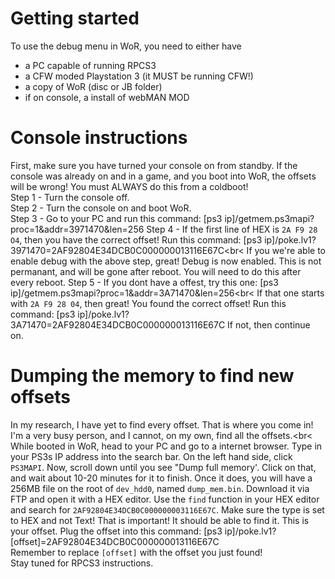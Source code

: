 # Getting started
To use the debug menu in WoR, you need to either have
- a PC capable of running RPCS3
- a CFW moded Playstation 3 (it MUST be running CFW!)
- a copy of WoR (disc or JB folder)
- if on console, a install of webMAN MOD

# Console instructions
First, make sure you have turned your console on from standby. If the console was already on and in a game, and you boot into WoR, the offsets will be wrong! You must ALWAYS do this from a coldboot!
<br>
Step 1 - Turn the console off.<br>
Step 2 - Turn the console on and boot WoR.<br>
Step 3 - Go to your PC and run this command: [ps3 ip]/getmem.ps3mapi?proc=1&addr=3971470&len=256
Step 4 - If the first line of HEX is `2A F9 28 O4`, then you have the correct offset! Run this command: [ps3 ip]/poke.lv1?3971470=2AF92804E34DCB0C000000013116E67C<br<
If you we're able to enable debug with the above step, great! Debug is now enabled. This is not permanant, and will be gone after reboot. You will need to do this after every reboot.
Step 5 - If you dont have a offest, try this one: [ps3 ip]/getmem.ps3mapi?proc=1&addr=3A71470&len=256<br<
If that one starts with `2A F9 28 04`, then great! You found the correct offset! Run this command: [ps3 ip]/poke.lv1?3A71470=2AF92804E34DCB0C000000013116E67C If not, then continue on.<br>

# Dumping the memory to find new offsets
In my research, I have yet to find every offset. That is where you come in! I'm a very busy person, and I cannot, on my own, find all the offsets.<br<
While booted in WoR, head to your PC and go to a internet browser. Type in your PS3s IP address into the search bar. On the left hand side, click `PS3MAPI`. Now, scroll down until you see "Dump full memory'. Click on that, and wait about 10-20 minutes for it to finish. Once it does, you will have a 256MB file on the root of `dev_hdd0`, named `dump_mem.bin`. Download it via FTP and open it with a HEX editor. Use the `find` function in your HEX editor and search for `2AF92804E34DCB0C000000003116E67C`. Make sure the type is set to HEX and not Text! That is important! It should be able to find it. This is your offset. Plug the offset into this command: [ps3 ip]/poke.lv1?[offset]=2AF92804E34DCB0C000000013116E67C<br>
Remember to replace `[offset]` with the offset you just found!<br>
Stay tuned for RPCS3 instructions.



